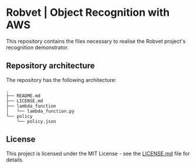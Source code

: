 # Robvet | Object Recognition with AWS

This repository contains the files necessary to realise the Robvet project's recognition demonstrator.

## Repository architecture

The repository has the following architecture:

```
.
├── README.md
├── LICENSE.md
├── lambda_function
│   └── lambda_function.py
└── policy
    └── policy.json
```

## License

This project is licensed under the MIT License - see the [LICENSE.md](LICENSE.md) file for details.
